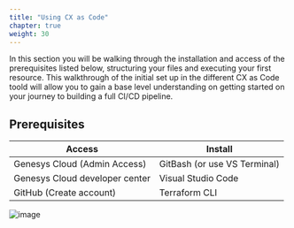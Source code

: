 ```yaml
---
title: "Using CX as Code"
chapter: true
weight: 30
---
```



In this section you will be walking through the installation and access of the prerequisites listed below, structuring your files and executing your first resource. This walkthrough of the initial set up in the different CX as Code toold will allow you to gain a base level understanding on getting started on your journey to building a full CI/CD pipeline. 

## Prerequisites
| Access | Install | 
| ----------- | ----------- |
| Genesys Cloud (Admin Access)  | GitBash (or use VS Terminal) | 
| Genesys Cloud developer center  | Visual Studio Code | 
| GitHub (Create account)  | Terraform CLI |

![image](/images/LetsGetStarted.jpg)
